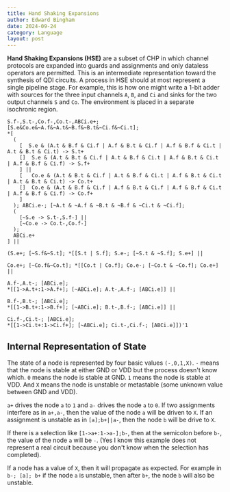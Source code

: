 ```yaml
---
title: Hand Shaking Expansions
author: Edward Bingham
date: 2024-09-24
category: Language
layout: post
---
```


**Hand Shaking Expansions (HSE)** are a subset of CHP in which channel
protocols are expanded into guards and assignments and only dataless
operators are permitted. This is an intermediate representation toward
the synthesis of QDI circuits. A process in HSE should at most represent a
single pipeline stage. For example, this is how one might write a 1-bit adder
with sources for the three input channels `A`, `B`, and `Ci` and sinks for the
two output channels `S` and `Co`. The environment is placed in a separate
isochronic region.

```
S.f-,S.t-,Co.f-,Co.t-,ABCi.e+; [S.e&Co.e&~A.f&~A.t&~B.f&~B.t&~Ci.f&~Ci.t];
*[
  (
    [  S.e & (A.t & B.f & Ci.f | A.f & B.t & Ci.f | A.f & B.f & Ci.t | A.t & B.t & Ci.t) -> S.t+ 
    []  S.e & (A.t & B.t & Ci.f | A.t & B.f & Ci.t | A.f & B.t & Ci.t | A.f & B.f & Ci.f) -> S.f+
    ] ||
    [   Co.e & (A.t & B.t & Ci.f | A.t & B.f & Ci.t | A.f & B.t & Ci.t | A.t & B.t & Ci.t) -> Co.t+
    []  Co.e & (A.t & B.f & Ci.f | A.f & B.t & Ci.f | A.f & B.f & Ci.t | A.f & B.f & Ci.f) -> Co.f+
    ]
  ); ABCi.e-; [~A.t & ~A.f & ~B.t & ~B.f & ~Ci.t & ~Ci.f];
  (
    [~S.e -> S.t-,S.f-] ||
    [~Co.e -> Co.t-,Co.f-]
  );
  ABCi.e+
] || 

(S.e+; [~S.f&~S.t]; *[[S.t | S.f]; S.e-; [~S.t & ~S.f]; S.e+] ||

Co.e+; [~Co.f&~Co.t]; *[[Co.t | Co.f]; Co.e-; [~Co.t & ~Co.f]; Co.e+] ||

A.f-,A.t-; [ABCi.e]; 
*[[1->A.t+:1->A.f+]; [~ABCi.e]; A.t-,A.f-; [ABCi.e]] ||

B.f-,B.t-; [ABCi.e];
*[[1->B.t+:1->B.f+]; [~ABCi.e]; B.t-,B.f-; [ABCi.e]] ||

Ci.f-,Ci.t-; [ABCi.e];
*[[1->Ci.t+:1->Ci.f+]; [~ABCi.e]; Ci.t-,Ci.f-; [ABCi.e]])'1
```

## Internal Representation of State

The state of a node is represented by four basic values `(-,0,1,X)`. `-` means
that the node is stable at either GND or VDD but the process doesn't know
which. `0` means the node is stable at GND. `1` means the node is stable at
VDD. And `X` means the node is unstable or metastable (some unknown value
between GND and VDD).

`a+` drives the node `a` to `1` and `a-` drives the node `a` to `0`. If two 
assignments interfere as in `a+,a-`, then the value of the node `a` will
be driven to `X`. If an assignment is unstable as in `[a];b+||a-`, then the
node `b` will be drive to `X`.  

If there is a selection like `[1->a+:1->a-];b-`, then at the semicolon before
`b-`, the value of the node `a` will be `-`. (Yes I know this example does not
represent a real circuit because you don't know when the selection has
completed).

If a node has a value of `X`, then it will propagate as expected. For example
in `b-; [a]; b+` if the node `a` is unstable, then after `b+`, the node `b` will
also be unstable.
